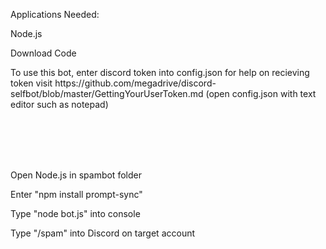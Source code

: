 
<p> Applications Needed: </p>
<p>Node.js<p>

<p>Download Code</p>
<p> To use this bot, enter discord token into config.json for help on recieving token visit https://github.com/megadrive/discord-selfbot/blob/master/GettingYourUserToken.md (open config.json with text editor such as notepad)</p>
  <br></br>
   <br></br>
  <p> Open Node.js in spambot folder </p>
  <p> Enter "npm install prompt-sync" </p>
  <p> Type "node bot.js" into console
  <p> Type "/spam" into Discord on target account </p>
